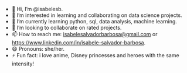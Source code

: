 - 👋 Hi, I’m @isabelesb.
- 👀 I’m interested in learning and collaborating on data science projects.
- 🌱 I’m currently learning python, sql, data analysis, machine learning.
- 💞️ I’m looking to collaborate on rated projects.
- 📫 How to reach me: isabelesalvadorbarbosa@gmail.com or https://www.linkedin.com/in/isabele-salvador-barbosa.
- 😄 Pronouns: she/her.
- ⚡ Fun fact: i love anime, Disney princesses and heroes with the same intensity!

<!---
isabelesb/isabelesb is a ✨ special ✨ repository because its `README.md` (this file) appears on your GitHub profile.
You can click the Preview link to take a look at your changes.
--->
